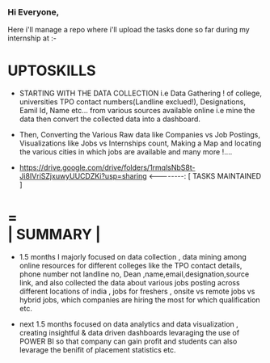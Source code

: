 ### Hi Everyone,        
  
Here i'll manage a repo where i'll upload the tasks done so far during my internship at :- 
   
# UPTOSKILLS      
  
* STARTING WITH THE DATA COLLECTION i.e Data Gathering ! of college, universities TPO contact numbers(Landline exclued!), Designations, Eamil Id, Name etc...  from various sources available online i.e mine the data then convert the collected data into a dashboard.
* Then, Converting the Various Raw data like Companies vs Job Postings, Visualizations like Jobs vs Internships count, Making a Map and locating the various cities in which jobs are available and many more !....
  
* https://drive.google.com/drive/folders/1rmqlsNbS8t-Ji8IVriSZjxuwyUUCDZKi?usp=sharing <--------: [ TASKS MAINTAINED ]
  
 
=  
| SUMMARY | 
= 

* 1.5 months I majorly focused on data collection , data mining among online resources for different colleges like the TPO contact details, phone number not landline no, Dean ,name,email,designation,source link, and also collected the data about various jobs posting across different locations of india , jobs for freshers , onsite vs remote jobs vs hybrid jobs, which companies are hiring the most for which qualification etc.

* next 1.5 months focused on data analytics and data visualization , creating insightful & data driven dashboards levaraging the use of POWER BI so that company can gain profit and students can also levarage the benifit of placement statistics etc.
 
  
  
   
